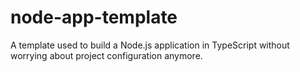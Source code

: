 # node-app-template
A template used to build a Node.js application in TypeScript without worrying about project configuration anymore.

